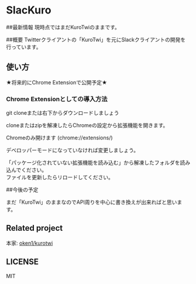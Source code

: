 SlacKuro
=============
##最新情報
現時点ではまだKuroTwiのままです。

##概要
Twitterクライアントの「KuroTwi」を元にSlackクライアントの開発を行っています。  

## 使い方

★将来的にChrome Extensionで公開予定★

### Chrome Extensionとしての導入方法

git cloneまたは右下からダウンロードしましょう

cloneまたはzipを解凍したらChromeの設定から拡張機能を開きます。

Chromeのみ開けます (chrome://extensions/) 

デベロッパーモードになっていなければ変更しましょう。  

「パッケージ化されていない拡張機能を読み込む」から解凍したフォルダを読み込んでください。  
ファイルを更新したらリロードしてください。  

##今後の予定

まだ「KuroTwi」のままなのでAPI周りを中心に書き換えが出来ればと思います。

## Related project

本家: [oken1/kurotwi](https://github.com/oken1/kurotwi)  

## LICENSE

MIT

